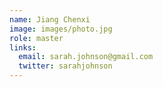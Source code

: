 ```yaml
---
name: Jiang Chenxi
image: images/photo.jpg
role: master
links:
  email: sarah.johnson@gmail.com
  twitter: sarahjohnson
---
```




